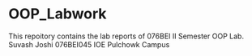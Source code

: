 # OOP_Labwork
This repoitory contains the lab reports of 076BEI II Semester OOP Lab.<n>
Suvash Joshi
076BEI045
IOE Pulchowk Campus
